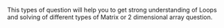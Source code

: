 This types of question will help you to get strong understanding of Loops and solving of different types of Matrix or 2 dimensional array question. 
